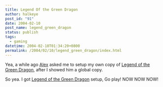 ```yaml
---
title: Legend Of the Green Dragon
author: halkeye
post_id: "91"
date: 2004-02-10
post_name: legend_green_dragon
status: publish
tags:
  - gaming
datetime: 2004-02-10T01:34:20+0800
permalink: /2004/02/10/legend_green_dragon/index.html
---
```


Yea, a while ago [Alex](https://www.fustiar.org/) asked me to setup my own copy of [Legend of the Green Dragon](https://www.halkeye.net/logd/), after I showed him a global copy.

So yea. I got [Legend of the Green Dragon](https://www.halkeye.net/logd/) setup, Go play! NOW NOW NOW!
